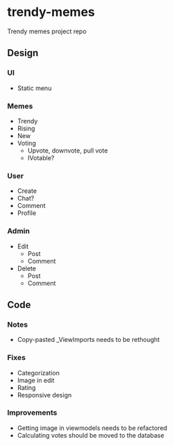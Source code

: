 # trendy-memes
Trendy memes project repo

## Design
### UI
- Static menu
### Memes
- Trendy
- Rising
- New
- Voting
    - Upvote, downvote, pull vote
    - IVotable?
### User
- Create
- Chat?
- Comment
- Profile
### Admin
- Edit
    - Post
    - Comment
- Delete
    - Post
    - Comment

## Code
### Notes
- Copy-pasted _ViewImports needs to be rethought

### Fixes
- Categorization
- Image in edit
- Rating
- Responsive design

### Improvements
- Getting image in viewmodels needs to be refactored
- Calculating votes should be moved to the database
